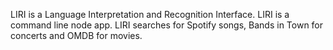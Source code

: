 LIRI is a Language Interpretation and Recognition Interface. LIRI is a command line node app. LIRI searches for Spotify songs, Bands in Town for concerts and OMDB for movies. 